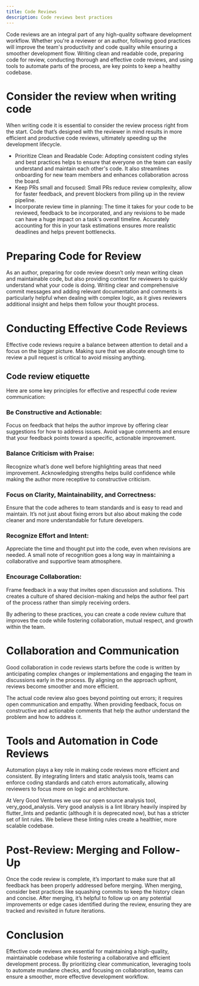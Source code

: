 ```yaml
---
title: Code Reviews
description: Code reviews best practices
---
```


Code reviews are an integral part of any high-quality software development workflow. Whether you're a reviewer or an author, following good practices will improve the team's productivity and code quality while ensuring a smoother development flow.
Writing clean and readable code, preparing code for review, conducting thorough and effective code reviews, and using tools to automate parts of the process, are key points to keep a healthy codebase.

# Consider the review when writing code

When writing code it is essential to consider the review process right from the start. Code that’s designed with the reviewer in mind results in more efficient and productive code reviews, ultimately speeding up the development lifecycle.

- Prioritize Clean and Readable Code: Adopting consistent coding styles and best practices helps to ensure that everyone on the team can easily understand and maintain each other's code. It also streamlines onboarding for new team members and enhances collaboration across the board.
- Keep PRs small and focused: Small PRs reduce review complexity, allow for faster feedback, and prevent blockers from piling up in the review pipeline.
- Incorporate review time in planning: The time it takes for your code to be reviewed, feedback to be incorporated, and any revisions to be made can have a huge impact on a task's overall timeline. Accurately accounting for this in your task estimations ensures more realistic deadlines and helps prevent bottlenecks.

# Preparing Code for Review

As an author, preparing for code review doesn’t only mean writing clean and maintainable code, but also providing context for reviewers to quickly understand what your code is doing.
Writing clear and comprehensive commit messages and adding relevant documentation and comments is particularly helpful when dealing with complex logic, as it gives reviewers additional insight and helps them follow your thought process.

# Conducting Effective Code Reviews

Effective code reviews require a balance between attention to detail and a focus on the bigger picture. Making sure that we allocate enough time to review a pull request is critical to avoid missing anything.

## Code review etiquette

Here are some key principles for effective and respectful code review communication:

### Be Constructive and Actionable:

Focus on feedback that helps the author improve by offering clear suggestions for how to address issues. Avoid vague comments and ensure that your feedback points toward a specific, actionable improvement.

### Balance Criticism with Praise:

Recognize what’s done well before highlighting areas that need improvement. Acknowledging strengths helps build confidence while making the author more receptive to constructive criticism.

### Focus on Clarity, Maintainability, and Correctness:

Ensure that the code adheres to team standards and is easy to read and maintain. It’s not just about fixing errors but also about making the code cleaner and more understandable for future developers.

### Recognize Effort and Intent:

Appreciate the time and thought put into the code, even when revisions are needed. A small note of recognition goes a long way in maintaining a collaborative and supportive team atmosphere.

### Encourage Collaboration:

Frame feedback in a way that invites open discussion and solutions. This creates a culture of shared decision-making and helps the author feel part of the process rather than simply receiving orders.

By adhering to these practices, you can create a code review culture that improves the code while fostering collaboration, mutual respect, and growth within the team.

# Collaboration and Communication

Good collaboration in code reviews starts before the code is written by anticipating complex changes or implementations and engaging the team in discussions early in the process. By aligning on the approach upfront, reviews become smoother and more efficient.

The actual code review also goes beyond pointing out errors; it requires open communication and empathy. When providing feedback, focus on constructive and actionable comments that help the author understand the problem and how to address it.

# Tools and Automation in Code Reviews

Automation plays a key role in making code reviews more efficient and consistent. By integrating linters and static analysis tools, teams can enforce coding standards and catch errors automatically, allowing reviewers to focus more on logic and architecture.

At Very Good Ventures we use our open source analysis tool, very_good_analysis. Very good analysis is a lint library heavily inspired by flutter_lints and pedantic (although it is deprecated now), but has a stricter set of lint rules. We believe these linting rules create a healthier, more scalable codebase.

# Post-Review: Merging and Follow-Up

Once the code review is complete, it’s important to make sure that all feedback has been properly addressed before merging. When merging, consider best practices like squashing commits to keep the history clean and concise.
After merging, it’s helpful to follow up on any potential improvements or edge cases identified during the review, ensuring they are tracked and revisited in future iterations.

# Conclusion

Effective code reviews are essential for maintaining a high-quality, maintainable codebase while fostering a collaborative and efficient development process. By prioritizing clear communication, leveraging tools to automate mundane checks, and focusing on collaboration, teams can ensure a smoother, more effective development workflow.
